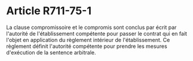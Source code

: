 # Article R711-75-1

<p> La clause compromissoire et le compromis sont conclus par écrit par l'autorité de l'établissement compétente pour passer le contrat qui en fait l'objet en application du règlement intérieur de l'établissement. Ce règlement définit l'autorité compétente pour prendre les mesures d'exécution de la sentence arbitrale. </p>